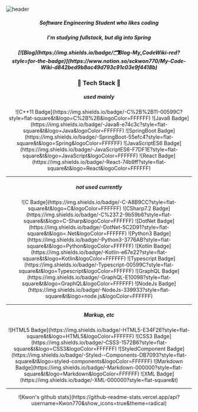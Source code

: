 ![header](https://capsule-render.vercel.app/api?type=waving&color=auto&height=300&section=header&text=kwon770&fontSize=90&animation=fadeIn&fontAlignY=38&desc=fullstack%20developer&descAlignY=51&descAlign=62)

<h5 align="center"><b>Software Engineering Student who likes coding</b></h5>
<h5 align="center">I'm studying fullstack, but dig into Spring</h5>
<h5 align="center">[![Blog](https://img.shields.io/badge/🗂Blog-My_CodeWiki-red?style=for-the-badge)](https://www.notion.so/sckwon770/My-Code-Wiki-d842bed9b8ac49d793c91c03e9f4418b)</h5>

<h3 align="center"><b>🤖 Tech Stack 🤖</b></h3>
<h5 align="center">used mainly</h5>
<p align="center">
![C++11 Badge](https://img.shields.io/badge/-C%2B%2B11-00599C?style=flat-square&t&logo=C%2B%2B&logoColor=FFFFFF) ![Java8 Badge](https://img.shields.io/badge/-Java8-e74c3c?style=flat-square&t&logo=Java&logoColor=FFFFFF) ![SpringBoot Badge](https://img.shields.io/badge/-SpringBoot-55efc4?style=flat-square&t&logo=Spring&logoColor=FFFFFF) ![JavaScriptES6 Badge](https://img.shields.io/badge/-JavaScriptES6-F7DF1E?style=flat-square&t&logo=JavaScript&logoColor=FFFFFF) ![React Badge](https://img.shields.io/badge/-React-74b9ff?style=flat-square&t&logo=React&logoColor=FFFFFF)
</p>

---

<h5 align="center">not used currently</h5>    
<p align="center">
![C Badge](https://img.shields.io/badge/-C-A8B9CC?style=flat-square&t&logo=C&logoColor=FFFFFF) ![CSharp7.2 Badge](https://img.shields.io/badge/-C%237.2-9b59b6?style=flat-square&t&logo=C-Sharp&logoColor=FFFFFF) ![DotNet Badge](https://img.shields.io/badge/-DotNet-5C2D91?style=flat-square&t&logo=.Net&logoColor=FFFFFF) ![Python3 Badge](https://img.shields.io/badge/-Python3-3776AB?style=flat-square&t&logo=Python&logoColor=FFFFFF) ![Kotlin Badge](https://img.shields.io/badge/-Kotlin-e67e22?style=flat-square&t&logo=Kotlin&logoColor=FFFFFF) ![Typescript Badge](https://img.shields.io/badge/-Typescript-00599C?style=flat-square&t&logo=Typescript&logoColor=FFFFFF) ![GraphQL Badge](https://img.shields.io/badge/-GraphQL-E10098?style=flat-square&t&logo=GraphQL&logoColor=FFFFFF) ![NodeJs Badge](https://img.shields.io/badge/-NodeJs-339933?style=flat-square&t&logo=node.js&logoColor=FFFFFF)
</p>

---

<h5 align="center">Markup, etc</h5>
<p align="center">
![HTML5 Badge](https://img.shields.io/badge/-HTML5-E34F26?style=flat-square&t&logo=HTML5&logoColor=FFFFFF) ![CSS3 Badge](https://img.shields.io/badge/-CSS3-1572B6?style=flat-square&t&logo=CSS3&logoColor=FFFFFF) ![StyledComponent Badge](https://img.shields.io/badge/-Styled--Components-DB7093?style=flat-square&t&logo=styled-components&logoColor=FFFFFF) ![Markdown Badge](https://img.shields.io/badge/-Markdown-000000?style=flat-square&t&logo=Markdown&logoColor=FFFFFF) ![XML Badge](https://img.shields.io/badge/-XML-000000?style=flat-square&t)
</p>

---

<p align="center">
![Kwon's github stats](https://github-readme-stats.vercel.app/api?username=Kwon770&show_icons=true&theme=radical)
</p>
